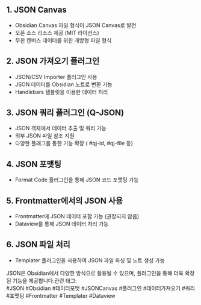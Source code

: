 ## 1. JSON Canvas

- Obsidian Canvas 파일 형식이 JSON Canvas로 발전
- 오픈 소스 리소스 제공 (MIT 라이선스)
- 무한 캔버스 데이터를 위한 개방형 파일 형식

## 2. JSON 가져오기 플러그인

- JSON/CSV Importer 플러그인 사용
- JSON 데이터를 Obsidian 노트로 변환 가능
- Handlebars 템플릿을 이용한 데이터 처리

## 3. JSON 쿼리 플러그인 (Q-JSON)

- JSON 객체에서 데이터 추출 및 쿼리 가능
- 외부 JSON 파일 참조 지원
- 다양한 플래그를 통한 기능 확장 ( #qj-id, #qj-file 등)

## 4. JSON 포맷팅

- Format Code 플러그인을 통해 JSON 코드 포맷팅 가능

## 5. Frontmatter에서의 JSON 사용

- Frontmatter에 JSON 데이터 포함 가능 (권장되지 않음)
- Dataview를 통해 JSON 데이터 처리 가능

## 6. JSON 파일 처리

- Templater 플러그인을 사용하여 JSON 파일 파싱 및 노트 생성 가능

JSON은 Obsidian에서 다양한 방식으로 활용될 수 있으며, 플러그인을 통해 더욱 확장된 기능을 제공합니다.관련 태그:  
#JSON #Obsidian #데이터포맷 #JSONCanvas #플러그인 #데이터가져오기 #쿼리 #포맷팅 #Frontmatter #Templater #Dataview
